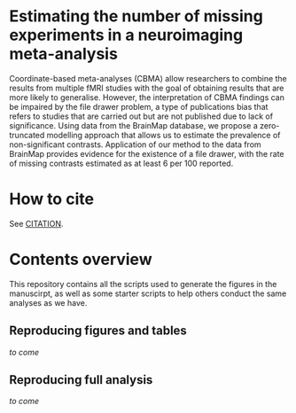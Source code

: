 # Estimating the number of missing experiments in a neuroimaging meta-analysis

Coordinate-based meta-analyses (CBMA) allow researchers to combine the results from multiple fMRI studies with the goal of obtaining results that are more likely to generalise. However, the interpretation of CBMA findings can be impaired by the file drawer problem, a type of publications bias that refers to studies that are carried out but are not published due to lack of significance. Using data from the BrainMap database, we propose a zero-truncated modelling approach that allows us to estimate the prevalence of non-significant contrasts. Application of our method to the data from BrainMap provides evidence for the existence of a file drawer, with the rate of missing contrasts estimated as at least 6 per 100 reported.


# How to cite

See [CITATION](CITATION).

# Contents overview

This repository contains all the scripts used to generate the figures in the manuscirpt, as well as some starter scripts to help others conduct the same analyses as we have.

## Reproducing figures and tables

_to come_

<!--
// <Instructions on how to use summary/derived data in the `results` directory to create figures and tables>

<Specify precise steps, including any datasets that need to be downloaded and path variables that need to be set>
-->

## Reproducing full analysis

_to come_

<!-- 
<Instructions on how to (1) obtain raw data; (2) process it to create summary/derived data in the `results`>

<Specify precise steps, including any datasets that need to be downloaded and path variables that need to be set>
-->
